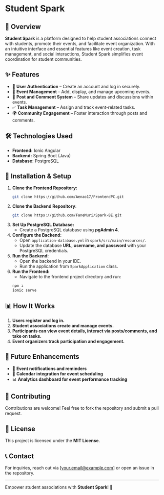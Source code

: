 # Student Spark

## 📌 Overview
**Student Spark** is a platform designed to help student associations connect with students, promote their events, and facilitate event organization. With an intuitive interface and essential features like event creation, task management, and social interactions, Student Spark simplifies event coordination for student communities.

## ✨ Features
- 🔹 **User Authentication** – Create an account and log in securely.
- 📅 **Event Management** – Add, display, and manage upcoming events.
- 📝 **Post and Comment System** – Share updates and discussions within events.
- ✅ **Task Management** – Assign and track event-related tasks.
- 🌍 **Community Engagement** – Foster interaction through posts and comments.

## 🛠️ Technologies Used
- **Frontend:** Ionic Angular
- **Backend:** Spring Boot (Java)
- **Database:** PostgreSQL

## 🚀 Installation & Setup
1. **Clone the Frontend Repository:**  
   ```sh
   git clone https://github.com/Aenao17/FrontendPC.git
   ```
2. **Clone the Backend Repository:**  
   ```sh
   git clone https://github.com/FaneMuri/Spark-BE.git
   ```
3. **Set Up PostgreSQL Database:**  
   - Create a PostgreSQL database using **pgAdmin 4**.
4. **Configure the Backend:**  
   - Open `application-database.yml` in `spark/src/main/resources/`.
   - Update the database **URL, username, and password** with your PostgreSQL credentials.
5. **Run the Backend:**  
   - Open the backend in your IDE.
   - Run the application from `SparkApplication` class.
6. **Run the Frontend:**  
   - Navigate to the frontend project directory and run:
   ```sh
   npm i
   ionic serve
   ```

## 📊 How It Works
1. **Users register and log in.**
2. **Student associations create and manage events.**
3. **Participants can view event details, interact via posts/comments, and take on tasks.**
4. **Event organizers track participation and engagement.**

## 📌 Future Enhancements
- 📢 **Event notifications and reminders**
- 📆 **Calendar integration for event scheduling**
- 📊 **Analytics dashboard for event performance tracking**

## 🤝 Contributing
Contributions are welcome! Feel free to fork the repository and submit a pull request.

## 📄 License
This project is licensed under the **MIT License**.

## 📞 Contact
For inquiries, reach out via [your.email@example.com] or open an issue in the repository.

---
Empower student associations with **Student Spark**! 🚀

